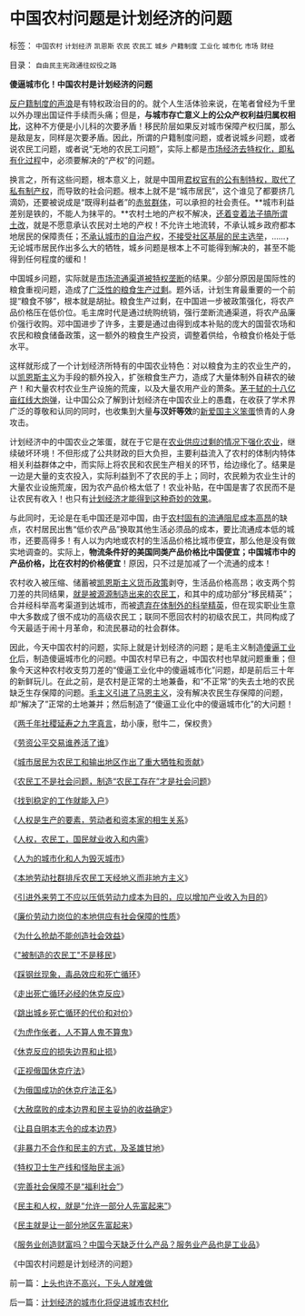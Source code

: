# 中国农村问题是计划经济的问题

标签： `中国农村` `计划经济` `凯恩斯` `农民` `农民工` `城乡` `户籍制度` `工业化` `城市化` `市场` `财经` 

目录： `自由民主宪政通往奴役之路`

**傻逼城市化！中国农村是计划经济的问题**

[反户籍制度的声浪](../../../2009/9/7/盲目反户籍制度声浪.md)是有特权政治目的的。就个人生活体验来说，在笔者曾经为千里以外办理出国证件手续而头痛；但是，**与城市存亡意义上的公众产权利益归属权相比**，这种不方便是小儿科的次要矛盾！移民阶层如果反对城市保障产权归属，那么是敌是友，同样是次要矛盾。因此，所谓的户籍制度问题，或者说城乡问题，或者说农民工问题，或者说“无地的农民工问题”，实际上都是[市场经济去特权化，即私有化过程](../../../2009/7/18/私有化正确的名称是市场经济的去特权化.md)中，必须要解决的“产权”的问题。

换言之，所有这些问题，根本意义上，就是中国用[君权官有的公有制特权，取代了私有制产权](../../../2009/9/14/私有制和公有制之争.md)，而导致的社会问题。根本上就不是“城市居民”，这个谁见了都要挤几滴奶，还要被说成是“既得利益者”的[赤贫群体](../../../2009/8/30/最贫困的人口是城市世袭贫困.md)，可以承担的社会责任。**城市利益差别是铁的，不能人为抹平的。**农村土地的产权不解决，[还着变着法子搞所谓土改](../../../2008/10/15/权力资本正在新土改中寻找牺牲者？.md)，就是不愿意承认农民对土地的产权！不允许土地流转，不承认城乡政府都本地居民的保障责任；[不承认城市的自治产权](../../../2009/7/17/为什么自治型社会比管制型社会强大稳定得多.md)，[不接受社区基层的民主选举](../../../2009/7/13/社区自治从最小单位开始.md)，……，无论城市居民作出多么大的牺牲，城乡问题是根本上不可能得到解决的，甚至不能得到任何程度的缓和！

中国城乡问题，实际就是[市场流通渠道被特权垄断](../../../2009/3/30/&quot;市场即流通&quot;之粮食生产安全与物流安全.md)的结果。少部分原因是国际性的粮食重视问题，造成了[广泛性的粮食生产过剩](../../../2008/12/26/反对茅于轼粮食流通安全观点的人错得更多.md)。题外话，计划生育最重要的一个前提“粮食不够”，根本就是胡扯。粮食生产过剩，在中国进一步被政策强化，将农产品价格压在低价位。毛主席时代是通过统购统销，强行垄断流通渠道，将农产品廉价强行收购。邓中国进步了许多，主要是通过由得到成本补贴的庞大的国营农场和农民和粮食储备政策，这一额外的粮食生产投资，调整着供给，令粮食价格处于低水平。

这样就形成了一个计划经济所特有的中国农业特色：对以粮食为主的农业生产的，以[凯恩斯主义](http://blog.sina.com.cn/s/blog_5563a64d0100cinq.html)为手段的额外投入，扩张粮食生产力，造成了大量体制外自耕农的破产！和大量农村农业生产设施的荒废，以及大量农用产业的萧条。[茅于轼的十八亿亩红线大炮弹](../../../2009/1/16/市场经济去特权化就不会有粮食危机.md)，让中国公众了解到计划经济在中国农业上的愚蠢，在收获了学术界广泛的尊敬和认同的同时，也收集到大量**与汉奸等效**的[新爱国主义笨蛋](../../../2009/10/12/郭跳跳折腾“新爱国主义”盗版理学之嫌.md)愤青的人身攻击。

计划经济中的中国农业之笨蛋，就在于它是在[农业供应过剩的情况下强化农业](../../../2009/1/4/能源就是粮食之茅于轼理论解释了中国粮食怪现象.md)，继续破坏环境！不但形成了公共财政的巨大负担，主要利益流入了农村的体制内特体相关利益群体之中，而实际上将农民和农民生产相关的环节，给边缘化了。结果是一边是大量的支农投入，实际利益到不了农民的手上；同时，农民赖为农业生计的大量农业设施荒废，因为农产品价格太低了！农业补贴，在中国是害了农民而不是让农民有收入！也只有[计划经济才能得到这种奇妙的效果](../../../2009/9/16/公有制计划经济是造成贫富差距的原因.md)。

与此同时，无论是在毛中国还是邓中国，由于[农村固有的流通阻尼成本高昂](../../../2009/9/19/农村：市场流通物流法制和人权欠发达地区.md)的缺点，农村居民出售“低价农产品”换取其他生活必须品的成本，要比流通成本低的城市，还要高得多！有人以为内地或农村的生活品价格比城市便宜，那么他是没有做实地调查的。实际上，**物流条件好的美国同类产品价格比中国便宜；中国城市中的产品价格，比在农村的价格便宜**！原因，只不过是加减了一个流通的成本！

农村收入被压缩、储蓄被[凯恩斯主义货币政策](../../../2009/4/24/费雪教条和凯恩斯主义.md)剥夺，生活品价格高昂；收支两个剪刀差的共同结果，[就是被源源制造出来的农民工](../../../2009/10/20/&quot;被制造的农民工&quot;不是移民.md)，和其中的成功部分“移民精英”；合并经科举高考渠道到达城市，而被[遗弃在体制外的科举精英](../../../2009/8/25/宗教，科举，罗马角斗士和幸运儿.md)，但在现实职业生意中大多数成了很不成功的高级农民工；联同不愿回农村的初级农民工，共同构成了今天最适于闹十月革命，和流民暴动的社会群体。

因此，今天中国农村的问题，实际上就是计划经济的问题；是毛主义制造[傻逼工业化](../../../2009/8/2/工业化一定创造价值吗.md)后，制造傻逼城市化的问题。中国农村早已有之，中国农村也早就问题重重；但象今天这种农村收支剪刀差的“傻逼工业化中的傻逼城市化”问题，却是前后三十年的新鲜玩儿。在此之前，是农村是正常的土地兼备，和“不正常”的失去土地的农民缺乏生存保障的问题。[毛主义引进了马恩主义](../../../2009/6/26/马恩主义为什么适合移植入中国传统社会.md)，没有解决农民生存保障的问题，却“解决了”正常的土地兼并；然后制造了“傻逼工业化中的傻逼城市化”的大问题！

《[两千年社稷延寿之九字真言](../../../2009/10/13/两千年社稷延寿之九字真言.md)，劫小康，慰牛二，保权贵》

《[劳资公平交易谁养活了谁](../../../2009/10/14/劳资公平交易谁养活了谁.md)》

《[城市居民为农民工和输出地区作出了重大牺牲和贡献](../../../2009/10/15/城市居民为农民工和输出地区作出了重大牺牲和贡献.md)》

《[农民工不是社会问题，制造“农民工存在”才是社会问题](../../../2009/10/15/制造“农民工存在”才是社会问题.md)》

《[找到稳定的工作就能入户](../../../2009/10/15/“找到稳定的工作就能入户”.md)》

《[人权是生产的要素，劳动者和资本家的相生关系](../../../2009/10/15/人权是生产的要素，劳动者和资本家的相生关系.md)》

《[人权，农民工，国民就业收入和内需](../../../2009/10/16/向农民工倾斜了吗？国民就业收入和内需却少了.md)》

《[人为的城市化和人为毁灭城市](../../../2009/10/16/人为的城市化和人为毁灭工商业城市.md)》

《[本地劳动社群排斥农民工天经地义而非地方主义](../../../2009/10/18/本地劳动社群排斥农民工是正当的权益诉求.md)》

《[引进外来劳工不应以压低劳动力成本为目的，应以增加产业收入为目的](http://blog.sina.com.cn/s/blog_5563a64d0100fc62.html)》

《[廉价劳动力岗位的本地供应有社会保障的性质](../../../2009/10/19/廉价劳动力岗位的本地供应有社会保障的性质.md)》

《[为什么抢劫不能创造社会效益](../../../2009/10/19/为什么抢劫不能创造社会效益.md)》

《["被制造的农民工"不是移民](../../../2009/10/20/&quot;被制造的农民工&quot;不是移民.md)》

《[踩钢丝现象，毒品效应和死亡循环](../../../2009/10/20/踩钢丝现象，毒品效应和死亡循环.md)》

《[走出死亡循环必经的休克反应](../../../2009/10/21/走出死亡循环必经的休克反应.md)》

《[跳出城乡死亡循环的代价和对价](../../../2009/10/23/跳出城乡死亡循环的代价和对价.md)》

《[为虎作伥者，人不算人鬼不算鬼](../../../2009/10/21/人，鬼.md)》

《[休克反应的损失边界和止损](../../../2009/10/22/休克反应的损失边界和止损.md)》

《[正视俄国休克疗法](../../../2008/12/23/私有化，关闭亏损国企，强化社会保障.md)》

《[为俄国成功的休克疗法正名](../../../2008/12/18/俄罗斯休克疗法可能被妖魔化了.md)》

《[大赦腐败的成本边界和民主妥协的收益确定](../../../2009/10/22/大赦腐败的成本边界和民主妥协的收益确定.md)》

《[让县自明本志令的成本边界](../../../2009/10/24/《让县自明本志令》边界成本和死亡循环.md)》

《[非暴力不合作和民主的方式，及圣雄甘地](../../../2009/10/24/暴力的社会价值和非暴力的不合作，及圣雄甘地.md)》

《[特权卫士生产线和怪胎民主派](../../../2009/10/25/特权卫士生产线和怪胎民主派.md)》

《[完善社会保障不是“福利社会”](../../../2009/10/25/完善社会保障不是“福利社会”.md)》

《[民主和人权，就是“允许一部分人先富起来”](../../../2009/10/26/民主和人权，就是“允许一部分人先富起来”.md)》

《[民主就是让一部分地区先富起来](../../../2009/10/26/允许一些地区先富起来.md)》

《[服务业创造财富吗？中国今天缺乏什么产品？服务业产品也是工业品](../../../2009/10/26/服务业创造财富吗？中国今天缺乏什么产品？.md)》

《中国农村问题是计划经济的问题》



前一篇：[上头也许不高兴，下头人就难做](../../../2009/10/27/上头也许不高兴，下头人就难做.md)

后一篇：[计划经济的城市化将促进城市农村化](../../../2009/10/27/计划经济的城市化将促进城市农村化.md)